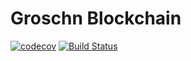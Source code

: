 # Groschn Blockchain

[![codecov](https://codecov.io/gh/daflockinger/groschn/branch/inspiration-from-heller/graph/badge.svg)](https://codecov.io/gh/daflockinger/groschn)
[![Build Status](https://travis-ci.com/daflockinger/groschn.svg?branch=master)](https://travis-ci.com/daflockinger/groschn)
